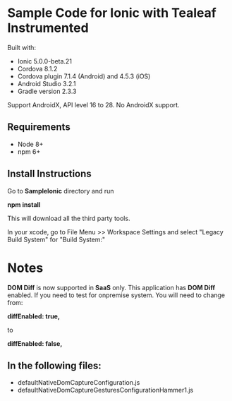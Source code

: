 # Sample Code for Ionic with Tealeaf Instrumented

Built with: 
* Ionic 5.0.0-beta.21
* Cordova 8.1.2
* Cordova plugin 7.1.4 (Android) and 4.5.3 (iOS)
* Android Studio 3.2.1
* Gradle version 2.3.3

Support AndroidX, API level 16 to 28.
No AndroidX support.

## Requirements

* Node 8+
* npm 6+

## Install Instructions

Go to **SampleIonic** directory and run

**npm install**

This will download all the third party tools.

In your xcode, go to File Menu >> Workspace Settings and select "Legacy Build System" for "Build System:"

# Notes
**DOM Diff** is now supported in **SaaS** only. This application has **DOM Diff** enabled. If you need to test for onpremise system. You will need to change from:

**diffEnabled: true,**

to 

**diffEnabled: false,**

## In the following files:

* defaultNativeDomCaptureConfiguration.js
* defaultNativeDomCaptureGesturesConfigurationHammer1.js
